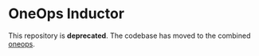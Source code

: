 # OneOps Inductor

This repository is __deprecated__. The codebase has moved to the combined [oneops](https://github.com/oneops/oneops).
